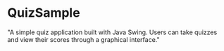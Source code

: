 # QuizSample
"A simple quiz application built with Java Swing. Users can take quizzes and view their scores through a graphical interface."
